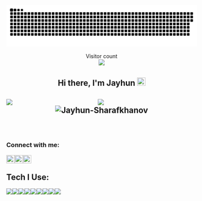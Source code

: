 <a href=#><img src="contributions.svg"></a>

<p align="center"> 
  Visitor count<br>
  <img src="https://profile-counter.glitch.me/Jayhun-Sharafkhanov/count.svg"/>
</p>
<h2 align="center"> Hi there, I'm Jayhun <img src="https://raw.githubusercontent.com/MartinHeinz/MartinHeinz/master/wave.gif" width=22px height=22px />
<h2/>

<img src="https://github-readme-stats.vercel.app/api?username=Jayhun-Sharafkhanov&theme=blue-green&show_icons=true" align="left" width="48%"/>

<img src="https://github-readme-stats.vercel.app/api/top-langs/?username=Jayhun-Sharafkhanov&layout=compact" align="left" 
width="47%"/>

<p align="center"><img align="center" src="https://github-readme-streak-stats.herokuapp.com/?user=Jayhun-Sharafkhanov&" alt="Jayhun-Sharafkhanov" /></p>



<br/>
  
### Connect with me:

[<img height="22" width="22" align="left" src="https://raw.githubusercontent.com/yushi1007/yushi1007/main/images/linkedin.svg" />][linkedin]

[<img height="22" width="22" align="left" src="https://raw.githubusercontent.com/yushi1007/yushi1007/main/images/instagram.svg" />][Instagram]

[<img height="22" width="22" align="left" src="https://raw.githubusercontent.com/jmnote/z-icons/master/svg/facebook.svg" />][Facebook]

[Linkedin]: https://www.linkedin.com/in/jeyhun-sharafkhanov-102814234/
[Instagram]: https://www.instagram.com/
[Facebook]: https://www.facebook.com/

<br />

## Tech I Use:
<img align="left" src="https://img.shields.io/badge/react-%2320232a.svg?style=for-the-badge&logo=react&logoColor=%2361DAFB">
<img align="left" src="https://img.shields.io/badge/javascript-%23323330.svg?style=for-the-badge&logo=javascript&logoColor=%23F7DF1E">
<img align="left" src="https://img.shields.io/badge/typescript-%23007ACC.svg?style=for-the-badge&logo=typescript&logoColor=white">
<img align="left" src="https://img.shields.io/badge/SASS-hotpink.svg?style=for-the-badge&logo=SASS&logoColor=white">
<img align="left" src="https://img.shields.io/badge/tailwindcss-%2338B2AC.svg?style=for-the-badge&logo=tailwind-css&logoColor=white">
<img align="left" src="https://img.shields.io/badge/bootstrap-%23563D7C.svg?style=for-the-badge&logo=bootstrap&logoColor=white">
<img align="left" src="https://img.shields.io/badge/webpack-%238DD6F9.svg?style=for-the-badge&logo=webpack&logoColor=black">
<img align="left" src="https://img.shields.io/badge/html5-%23E34F26.svg?style=for-the-badge&logo=html5&logoColor=white">
<img align="left" src="https://img.shields.io/badge/css3-%231572B6.svg?style=for-the-badge&logo=css3&logoColor=white">

